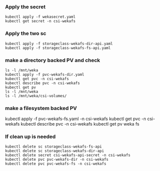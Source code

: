 ### Apply the secret
```
kubectl apply -f wekasecret.yaml
kubectl get secret -n csi-wekafs
```
### Apply the two sc
```
kubectl apply -f storageclass-wekafs-dir-api.yaml
kubectl apply -f storageclass-wekafs-fs-api.yaml
```
### make a directory backed PV and check
```
ls -l /mnt/weka
kubectl apply -f pvc-wekafs-dir.yaml
kubectl get pvc -n csi-wekafs
kubectl describe pvc -n csi-wekafs
kubectl get pv
ls -l /mnt/weka
ls -l /mnt/weka/csi-volumes/
````

### make a filesystem backed PV
kubectl apply -f pvc-wekafs-fs.yaml -n csi-wekafs
kubectl get pvc -n csi-wekafs
kubectl describe pvc -n csi-wekafs
kubectl get pv
weka fs

### If clean up is needed
```
kubectl delete sc storageclass-wekafs-fs-api
kubectl delete sc storageclass-wekafs-dir-api
kubectl delete secret csi-wekafs-api-secret -n csi-wekafs
kubectl delete pvc pvc-wekafs-dir -n csi-wekafs
kubectl delete pvc pvc-wekafs-fs -n csi-wekafs
```
